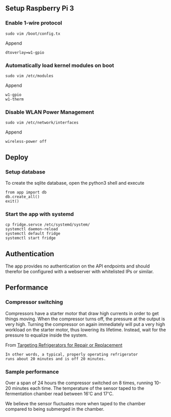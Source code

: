 ## Setup Raspberry Pi 3

### Enable 1-wire protocol

    sudo vim /boot/config.tx

Append

    dtoverlay=w1-gpio

### Automatically load kernel modules on boot

    sudo vim /etc/modules

Append

    w1-gpio
    w1-therm

### Disable WLAN Power Management

    sudo vim /etc/network/interfaces

Append

    wireless-power off

## Deploy

### Setup database

To create the sqlite database, open the python3 shell and execute

    from app import db
    db.create_all()
    exit()

### Start the app with systemd

    cp fridge.servce /etc/systemd/system/
    systemctl daemon-reload
    systemctl default fridge
    systemctl start fridge

## Authentication

The app provides no authentication on the API endpoints and should therefor be configured with a webserver with whitelisted IPs or similar.

## Performance

### Compressor switching

Compressors have a starter motor that draw high currents in order to get things moving. When the compressor turns off, the pressure at the output is very high. Turning the compressor on again immediately will put a very high workload on the starter motor, thus lowering its lifetime. Instead, wait for the pressure to equalize inside the system.

From [Targeting Refrigerators for Repair or Replacement](http://www.kouba-cavallo.com/art/REFRIG7a.pdf)

    In other words, a typical, properly operating refrigerator
    runs about 20 minutes and is off 20 minutes.

### Sample performance

Over a span of 24 hours the compressor switched on 8 times, running 10-20 minutes each time. The temperature of the sensor taped to the fermentation chamber read between 16'C and 17'C.

We believe the sensor fluctuates more when taped to the chamber compared to being submerged in the chamber.
